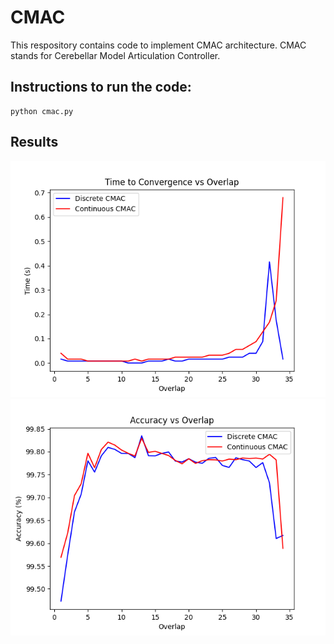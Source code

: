 # CMAC
This respository contains code to implement CMAC architecture. CMAC stands for Cerebellar Model Articulation Controller.

## Instructions to run the code:
```
python cmac.py
```
## Results
<img src = https://github.com/AbhijitMahalle/CMAC/blob/master/results/convergence_vs_overlap.png>
<img src = https://github.com/AbhijitMahalle/CMAC/blob/master/results/accuracy_vs_overlap.png>


